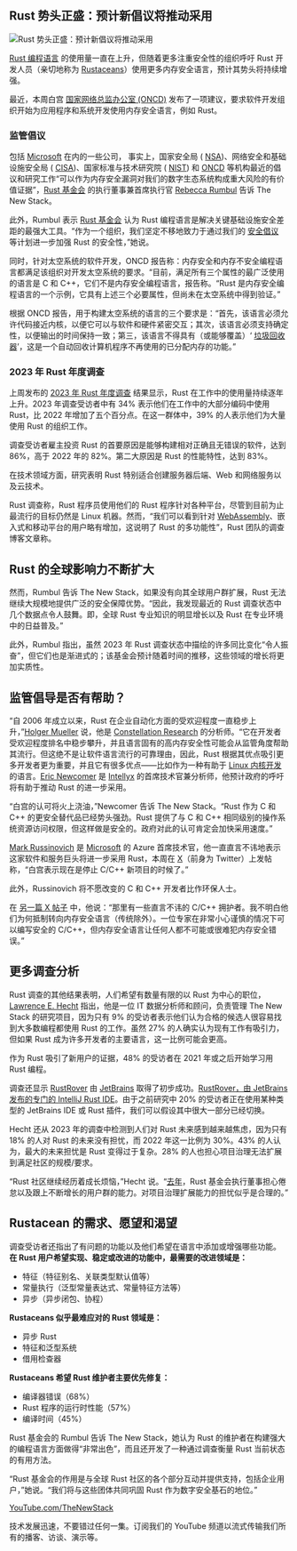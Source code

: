 ## Rust 势头正盛：预计新倡议将推动采用

![Rust 势头正盛：预计新倡议将推动采用](https://cdn.thenewstack.io/media/2024/03/39410597-bike-3043594_1280-1-1024x682.jpg)

[Rust 编程语言](https://thenewstack.io/google-busts-confirms-common-myths-about-rust-programming/) 的使用量一直在上升，但随着更多注重安全性的组织呼吁 Rust 开发人员（亲切地称为 [Rustaceans](https://en.wiktionary.org/wiki/Rustacean)）使用更多内存安全语言，预计其势头将持续增强。

最近，本周白宫
[国家网络总监办公室 (ONCD)](https://thenewstack.io/u-s-government-tackles-open-source-memory-safe-programming-security/) 发布了一项建议，要求软件开发组织开始为应用程序和系统开发使用内存安全语言，例如 Rust。

### 监管倡议

包括
[Microsoft](https://news.microsoft.com/?utm_content=inline-mention) 在内的一些公司，
事实上，国家安全局 (
[NSA](https://www.nsa.gov/Press-Room/Press-Releases-Statements/Press-Release-View/Article/3608324/us-and-international-partners-issue-recommendations-to-secure-software-products/))、网络安全和基础设施安全局 ( [CISA](https://www.cisa.gov/))、国家标准与技术研究院 ( [NIST](https://www.nist.gov/itl/ssd/software-quality-group/safer-languages)) 和 [ONCD](https://www.whitehouse.gov/oncd/briefing-room/2024/02/26/press-release-technical-report/) 等机构最近的倡议和研究工作“可以作为内存安全漏洞对我们的数字生态系统构成重大风险的有价值证据”，[Rust 基金会](https://foundation.rust-lang.org/) 的执行董事兼首席执行官 [Rebecca Rumbul](https://www.linkedin.com/in/rebecca-rumbul-96a5441a/?originalSubdomain=uk) 告诉 The New Stack。

此外，Rumbul 表示
[Rust 基金会](https://thenewstack.io/funding-downturn-threaten-ability-to-secure-oss-projects/) 认为 Rust 编程语言是解决关键基础设施安全差距的最强大工具。“作为一个组织，我们坚定不移地致力于通过我们的 [安全倡议](https://foundation.rust-lang.org/news/second-security-initiative-report-details-rust-security-advancements/) 等计划进一步加强 Rust 的安全性，”她说。

同时，针对太空系统的软件开发，ONCD 报告称：内存安全和内存不安全编程语言都满足该组织对开发太空系统的要求。“目前，满足所有三个属性的最广泛使用的语言是 C 和 C++，它们不是内存安全编程语言，报告称。“Rust 是内存安全编程语言的一个示例，它具有上述三个必要属性，但尚未在太空系统中得到验证。”

根据 ONCD 报告，用于构建太空系统的语言的三个要求是：“首先，该语言必须允许代码接近内核，以便它可以与软件和硬件紧密交互；其次，该语言必须支持确定性，以便输出的时间保持一致；第三，该语言不得具有（或能够覆盖）‘
[垃圾回收器](https://thenewstack.io/generational-shenandoah-offers-java-a-better-way-to-collect-garbage/)’，这是一个自动回收计算机程序不再使用的已分配内存的功能。”

### 2023 年 Rust 年度调查

上周发布的 [2023 年 Rust 年度调查](https://blog.rust-lang.org/2024/02/19/2023-Rust-Annual-Survey-2023-results.html) 结果显示，Rust 在工作中的使用量持续逐年上升。2023 年调查受访者中有 34% 表示他们在工作中的大部分编码中使用 Rust，比 2022 年增加了五个百分点。在这一群体中，39% 的人表示他们为大量使用 Rust 的组织工作。

调查受访者雇主投资 Rust 的首要原因是能够构建相对正确且无错误的软件，达到 86%，高于 2022 年的 82%。第二大原因是 Rust 的性能特性，达到 83%。

在技术领域方面，研究表明 Rust 特别适合创建服务器后端、Web 和网络服务以及云技术。

Rust 调查称，Rust 程序员使用他们的 Rust 程序针对各种平台，尽管到目前为止最流行的目标仍然是 Linux 机器。然而，“我们可以看到针对
[WebAssembly](https://thenewstack.io/webassembly/)、嵌入式和移动平台的用户略有增加，这说明了 Rust 的多功能性”，Rust 团队的调查博客文章称。
## Rust 的全球影响力不断扩大

然而，Rumbul 告诉 The New Stack，如果没有向其全球用户群扩展，Rust 无法继续大规模地提供广泛的安全保障优势。“因此，我发现最近的 Rust 调查状态中几个数据点令人鼓舞。即，全球 Rust 专业知识的明显增长以及 Rust 在专业环境中的日益普及。”

此外，Rumbul 指出，虽然 2023 年 Rust 调查状态中描绘的许多同比变化“令人振奋”，但它们也是渐进式的；该基金会预计随着时间的推移，这些领域的增长将更加实质性。

## 监管倡导是否有帮助？

“自 2006 年成立以来，Rust 在企业自动化方面的受欢迎程度一直稳步上升，”[Holger Mueller](https://www.linkedin.com/in/holgermueller/) 说，他是 [Constellation Research](https://www.constellationr.com/) 的分析师。“它在开发者受欢迎程度排名中稳步攀升，并且语言固有的高内存安全性可能会从监管角度帮助其流行。但这绝不是让软件语言流行的可靠理由，因此，Rust 根据其优点吸引更多开发者更为重要，并且它有很多优点——比如作为一种有助于 [Linux 内核开发](https://thenewstack.io/rust-in-the-linux-kernel/) 的语言。[Eric Newcomer](https://www.linkedin.com/in/enewcomer/) 是 [Intellyx](https://intellyx.com/) 的首席技术官兼分析师，他预计政府的呼吁将有助于推动 Rust 的进一步采用。

“白宫的认可将火上浇油，”Newcomer 告诉 The New Stack。“Rust 作为 C 和 C++ 的更安全替代品已经势头强劲。Rust 提供了与 C 和 C++ 相同级别的操作系统资源访问权限，但这样做是安全的。政府对此的认可肯定会加快采用速度。”

[Mark Russinovich](https://www.linkedin.com/in/markrussinovich/) 是 [Microsoft](https://thenewstack.io/microsoft-we-are-not-abandoning-c-for-rust/) 的 Azure 首席技术官，他一直直言不讳地表示这家软件和服务巨头将进一步采用 Rust，本周在 [X](https://x.com/markrussinovich/status/1762925751106715906?s=20)（前身为 Twitter）上发帖称，“白宫表示现在是停止 C/C++ 新项目的时候了。”

此外，Russinovich 将不愿改变的 C 和 C++ 开发者比作环保人士。

在 [另一篇 X 帖子](https://x.com/markrussinovich/status/1762985826059968545?s=20) 中，他说：“那里有一些直言不讳的 C/C++ 拥护者。我不明白他们为何抵制转向内存安全语言（传统除外）。一位专家在非常小心谨慎的情况下可以编写安全的 C/C++，但内存安全语言让任何人都不可能或很难犯内存安全错误。”

## 更多调查分析

Rust 调查的其他结果表明，人们希望有数量有限的以 Rust 为中心的职位，[Lawrence E. Hecht](https://www.linkedin.com/in/lawrence-hecht/) 指出，他是一位 IT 数据分析师和顾问，负责管理 The New Stack 的研究项目，因为只有 9% 的受访者表示他们认为合格的候选人很容易找到大多数编程都使用 Rust 的工作。虽然 27% 的人确实认为现有工作有吸引力，但如果 Rust 成为许多开发者的主要语言，这一比例可能会更高。

作为 Rust 吸引了新用户的证据，48% 的受访者在 2021 年或之后开始学习用 Rust 编程。

调查还显示 [RustRover](https://blog.rust-lang.org/images/2024-02-rust-survey-2023/what-ide-do-you-use.png) 由 [JetBrains](https://www.jetbrains.com/) 取得了初步成功。[RustRover，由 JetBrains 发布的专门的 IntelliJ Rust IDE](https://thenewstack.io/dedicated-ide-for-rust-released-by-jetbrains/)。由于之前研究中 20% 的受访者正在使用某种类型的 JetBrains IDE 或 Rust 插件，我们可以假设其中很大一部分已经切换。

Hecht 还从 2023 年的调查中检测到人们对 Rust 未来感到越来越焦虑，因为只有 18% 的人对 Rust 的未来没有担忧，而 2022 年这一比例为 30%。43% 的人认为，最大的未来担忧是 Rust 变得过于复杂。28% 的人也担心项目治理无法扩展到满足社区的规模/要求。

“Rust 社区继续经历着成长烦恼，”Hecht 说。“[去年](https://thenewstack.io/rust-foundation-focusing-on-safety-and-dev-outreach-in-2023/)，Rust 基金会执行董事担心倦怠以及跟上不断增长的用户群的能力。对项目治理扩展能力的担忧似乎是合理的。”

## Rustacean 的需求、愿望和渴望

调查受访者还指出了有问题的功能以及他们希望在语言中添加或增强哪些功能。
**在 Rust 用户希望实现、稳定或改进的功能中，最需要的改进领域是：**

* 特征（特征别名、关联类型默认值等）
* 常量执行（泛型常量表达式、常量特征方法等）
* 异步（异步闭包、协程）

**Rustaceans 似乎最难应对的 Rust 领域是：**

* 异步 Rust
* 特征和泛型系统
* 借用检查器

**Rustaceans 希望 Rust 维护者主要优先修复：**

* 编译器错误（68%）
* Rust 程序的运行时性能（57%）
* 编译时间（45%）

Rust 基金会的 Rumbul 告诉 The New Stack，她认为 Rust 的维护者在构建强大的编程语言方面做得“非常出色”，而且还开发了一种通过调查衡量 Rust 当前状态的有用方法。

“Rust 基金会的作用是与全球 Rust 社区的各个部分互动并提供支持，包括企业用户，”她说。“我们将与这些团体共同巩固 Rust 作为数字安全基石的地位。”

[YouTube.com/TheNewStack](https://youtube.com/thenewstack?sub_confirmation=1)

技术发展迅速，不要错过任何一集。订阅我们的 YouTube 频道以流式传输我们所有的播客、访谈、演示等。